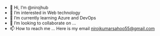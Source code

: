 - 👋 Hi, I’m @nirojhub
- 👀 I’m interested in Web technology
- 🌱 I’m currently learning Azure and DevOps
- 💞️ I’m looking to collaborate on ...
- 📫 How to reach me ... Here is my email nirojkumarsahoo55@gmail.com

<!---
nirojhub/nirojhub is a ✨ special ✨ repository because its `README.md` (this file) appears on your GitHub profile.
You can click the Preview link to take a look at your changes.
--->
